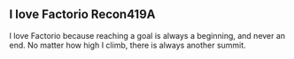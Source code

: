 ## I love Factorio <author>Recon419A</author>

I love Factorio because reaching a goal is always a beginning, and never an end. No matter how high I climb, there is always another summit.